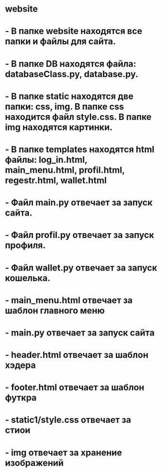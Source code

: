 # website
# - В папке website находятся все папки и файлы для сайта.
# - В папке DB находятся файла: databaseClass.py, database.py. 
# - В папке static находятся две папки: css, img. В папке css находится файл style.css. В папке img находятся картинки.
# - В папке templates находятся html файлы: log_in.html, main_menu.html, profil.html, regestr.html, wallet.html
# - Файл main.py отвечает за запуск сайта.
# - Файл profil.py отвечает за запуск профиля.
# - Файл wallet.py отвечает за запуск кошелька.

# - main_menu.html отвечает за шаблон главного меню
# - main.py отвечает за запуск сайта
# - header.html отвечает за шаблон хэдера
# - footer.html отвечает за шаблон футкра
# - static1/style.css отвечает за стиои
# - img отвечает за хранение изображений
